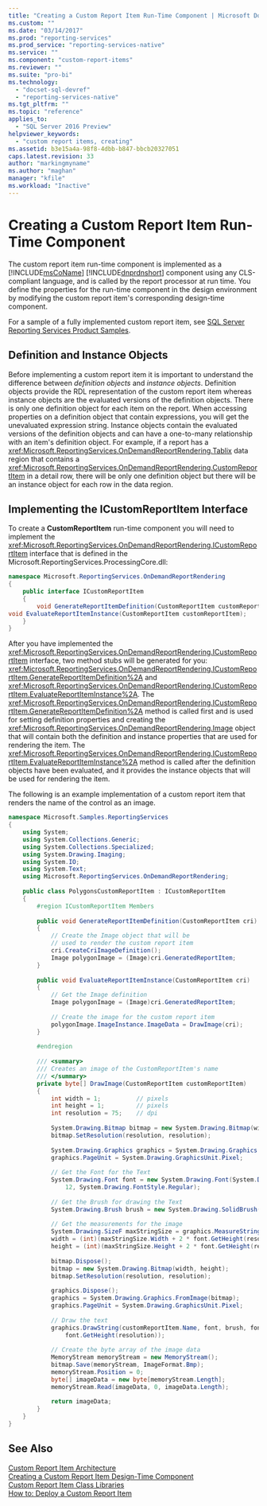```yaml
---
title: "Creating a Custom Report Item Run-Time Component | Microsoft Docs"
ms.custom: ""
ms.date: "03/14/2017"
ms.prod: "reporting-services"
ms.prod_service: "reporting-services-native"
ms.service: ""
ms.component: "custom-report-items"
ms.reviewer: ""
ms.suite: "pro-bi"
ms.technology: 
  - "docset-sql-devref"
  - "reporting-services-native"
ms.tgt_pltfrm: ""
ms.topic: "reference"
applies_to: 
  - "SQL Server 2016 Preview"
helpviewer_keywords: 
  - "custom report items, creating"
ms.assetid: b3e15a4a-98f8-4dbb-b847-bbcb20327051
caps.latest.revision: 33
author: "markingmyname"
ms.author: "maghan"
manager: "kfile"
ms.workload: "Inactive"
---
```

# Creating a Custom Report Item Run-Time Component
  The custom report item run-time component is implemented as a [!INCLUDE[msCoName](../../includes/msconame-md.md)] [!INCLUDE[dnprdnshort](../../includes/dnprdnshort-md.md)] component using any CLS-compliant language, and is called by the report processor at run time. You define the properties for the run-time component in the design environment by modifying the custom report item's corresponding design-time component.  
  
 For a sample of a fully implemented custom report item, see [SQL Server Reporting Services Product Samples](http://go.microsoft.com/fwlink/?LinkId=177889).  
  
## Definition and Instance Objects  
 Before implementing a custom report item it is important to understand the difference between *definition objects* and *instance objects*. Definition objects provide the RDL representation of the custom report item whereas instance objects are the evaluated versions of the definition objects. There is only one definition object for each item on the report. When accessing properties on a definition object that contain expressions, you will get the unevaluated expression string. Instance objects contain the evaluated versions of the definition objects and can have a one-to-many relationship with an item's definition object. For example, if a report has a <xref:Microsoft.ReportingServices.OnDemandReportRendering.Tablix> data region that contains a <xref:Microsoft.ReportingServices.OnDemandReportRendering.CustomReportItem> in a detail row, there will be only one definition object but there will be an instance object for each row in the data region.  
  
## Implementing the ICustomReportItem Interface  
 To create a **CustomReportItem** run-time component you will need to implement the <xref:Microsoft.ReportingServices.OnDemandReportRendering.ICustomReportItem> interface that is defined in the Microsoft.ReportingServices.ProcessingCore.dll:  
  
```csharp  
namespace Microsoft.ReportingServices.OnDemandReportRendering  
{  
    public interface ICustomReportItem  
    {  
        void GenerateReportItemDefinition(CustomReportItem customReportItem);  
void EvaluateReportItemInstance(CustomReportItem customReportItem);  
    }  
}  
```  
  
 After you have implemented the <xref:Microsoft.ReportingServices.OnDemandReportRendering.ICustomReportItem> interface, two method stubs will be generated for you: <xref:Microsoft.ReportingServices.OnDemandReportRendering.ICustomReportItem.GenerateReportItemDefinition%2A> and <xref:Microsoft.ReportingServices.OnDemandReportRendering.ICustomReportItem.EvaluateReportItemInstance%2A>. The <xref:Microsoft.ReportingServices.OnDemandReportRendering.ICustomReportItem.GenerateReportItemDefinition%2A> method is called first and is used for setting definition properties and creating the <xref:Microsoft.ReportingServices.OnDemandReportRendering.Image> object that will contain both the definition and instance properties that are used for rendering the item. The <xref:Microsoft.ReportingServices.OnDemandReportRendering.ICustomReportItem.EvaluateReportItemInstance%2A> method is called after the definition objects have been evaluated, and it provides the instance objects that will be used for rendering the item.  
  
 The following is an example implementation of a custom report item that renders the name of the control as an image.  
  
```csharp  
namespace Microsoft.Samples.ReportingServices  
{  
    using System;  
    using System.Collections.Generic;  
    using System.Collections.Specialized;  
    using System.Drawing.Imaging;  
    using System.IO;  
    using System.Text;  
    using Microsoft.ReportingServices.OnDemandReportRendering;  
  
    public class PolygonsCustomReportItem : ICustomReportItem  
    {  
        #region ICustomReportItem Members  
  
        public void GenerateReportItemDefinition(CustomReportItem cri)  
        {  
            // Create the Image object that will be   
            // used to render the custom report item  
            cri.CreateCriImageDefinition();  
            Image polygonImage = (Image)cri.GeneratedReportItem;  
        }  
  
        public void EvaluateReportItemInstance(CustomReportItem cri)  
        {  
            // Get the Image definition  
            Image polygonImage = (Image)cri.GeneratedReportItem;  
  
            // Create the image for the custom report item  
            polygonImage.ImageInstance.ImageData = DrawImage(cri);  
        }  
  
        #endregion  
  
        /// <summary>  
        /// Creates an image of the CustomReportItem's name  
        /// </summary>  
        private byte[] DrawImage(CustomReportItem customReportItem)  
        {  
            int width = 1;          // pixels  
            int height = 1;         // pixels  
            int resolution = 75;    // dpi  
  
            System.Drawing.Bitmap bitmap = new System.Drawing.Bitmap(width, height);  
            bitmap.SetResolution(resolution, resolution);  
  
            System.Drawing.Graphics graphics = System.Drawing.Graphics.FromImage(bitmap);  
            graphics.PageUnit = System.Drawing.GraphicsUnit.Pixel;  
  
            // Get the Font for the Text  
            System.Drawing.Font font = new System.Drawing.Font(System.Drawing.FontFamily.GenericMonospace,  
                12, System.Drawing.FontStyle.Regular);  
  
            // Get the Brush for drawing the Text  
            System.Drawing.Brush brush = new System.Drawing.SolidBrush(System.Drawing.Color.LightGreen);  
  
            // Get the measurements for the image  
            System.Drawing.SizeF maxStringSize = graphics.MeasureString(customReportItem.Name, font);  
            width = (int)(maxStringSize.Width + 2 * font.GetHeight(resolution));  
            height = (int)(maxStringSize.Height + 2 * font.GetHeight(resolution));  
  
            bitmap.Dispose();  
            bitmap = new System.Drawing.Bitmap(width, height);  
            bitmap.SetResolution(resolution, resolution);  
  
            graphics.Dispose();  
            graphics = System.Drawing.Graphics.FromImage(bitmap);  
            graphics.PageUnit = System.Drawing.GraphicsUnit.Pixel;  
  
            // Draw the text  
            graphics.DrawString(customReportItem.Name, font, brush, font.GetHeight(resolution),   
                font.GetHeight(resolution));  
  
            // Create the byte array of the image data  
            MemoryStream memoryStream = new MemoryStream();  
            bitmap.Save(memoryStream, ImageFormat.Bmp);  
            memoryStream.Position = 0;  
            byte[] imageData = new byte[memoryStream.Length];  
            memoryStream.Read(imageData, 0, imageData.Length);  
  
            return imageData;  
        }  
    }  
}  
```  
  
## See Also  
 [Custom Report Item Architecture](../../reporting-services/custom-report-items/custom-report-item-architecture.md)   
 [Creating a Custom Report Item Design-Time Component](../../reporting-services/custom-report-items/creating-a-custom-report-item-design-time-component.md)   
 [Custom Report Item Class Libraries](../../reporting-services/custom-report-items/custom-report-item-class-libraries.md)   
 [How to: Deploy a Custom Report Item](../../reporting-services/custom-report-items/how-to-deploy-a-custom-report-item.md)  
  
  
